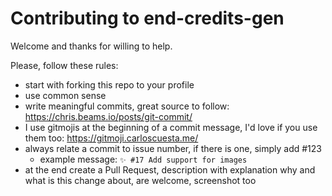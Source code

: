 # Contributing to end-credits-gen

Welcome and thanks for willing to help.

Please, follow these rules:

- start with forking this repo to your profile
- use common sense
- write meaningful commits, great source to follow: https://chris.beams.io/posts/git-commit/
- I use gitmojis at the beginning of a commit message, I'd love if you use them too: https://gitmoji.carloscuesta.me/
- always relate a commit to issue number, if there is one, simply add #123
  - example message: `✨ #17 Add support for images`
- at the end create a Pull Request, description with explanation why and what is this change about, are welcome, screenshot too
